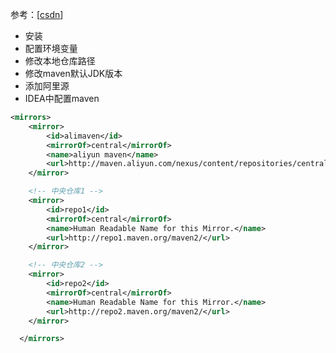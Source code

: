 参考：[[csdn](https://blog.csdn.net/huo920/article/details/82082403)]

- 安装
- 配置环境变量
- 修改本地仓库路径
- 修改maven默认JDK版本
- 添加阿里源
- IDEA中配置maven

```xml
<mirrors>
	<mirror>
        <id>alimaven</id>
        <mirrorOf>central</mirrorOf>
        <name>aliyun maven</name>
        <url>http://maven.aliyun.com/nexus/content/repositories/central/</url>
    </mirror>

    <!-- 中央仓库1 -->
    <mirror>
        <id>repo1</id>
        <mirrorOf>central</mirrorOf>
        <name>Human Readable Name for this Mirror.</name>
        <url>http://repo1.maven.org/maven2/</url>
    </mirror>

    <!-- 中央仓库2 -->
    <mirror>
        <id>repo2</id>
        <mirrorOf>central</mirrorOf>
        <name>Human Readable Name for this Mirror.</name>
        <url>http://repo2.maven.org/maven2/</url>
    </mirror>

  </mirrors>
```

